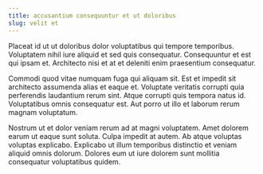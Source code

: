 ```yaml
---
title: accusantium consequuntur et ut doloribus
slug: velit et
---
```


Placeat id ut ut doloribus dolor voluptatibus qui tempore temporibus. Voluptatem nihil iure aliquid et sed quis consequatur. Consequuntur et est qui ipsam et. Architecto nisi et at et deleniti enim praesentium consequatur.

Commodi quod vitae numquam fuga qui aliquam sit. Est et impedit sit architecto assumenda alias et eaque et. Voluptate veritatis corrupti quia perferendis laudantium rerum sint. Atque corrupti quis tempora natus id. Voluptatibus omnis consequatur est. Aut porro ut illo et laborum rerum magnam voluptatum.

Nostrum ut et dolor veniam rerum ad at magni voluptatem. Amet dolorem earum ut eaque sunt soluta. Culpa impedit at autem. Ab atque voluptas voluptas explicabo. Explicabo ut illum temporibus distinctio et veniam aliquid omnis dolorum. Dolores eum ut iure dolorem sunt mollitia consequatur voluptatibus quidem.
